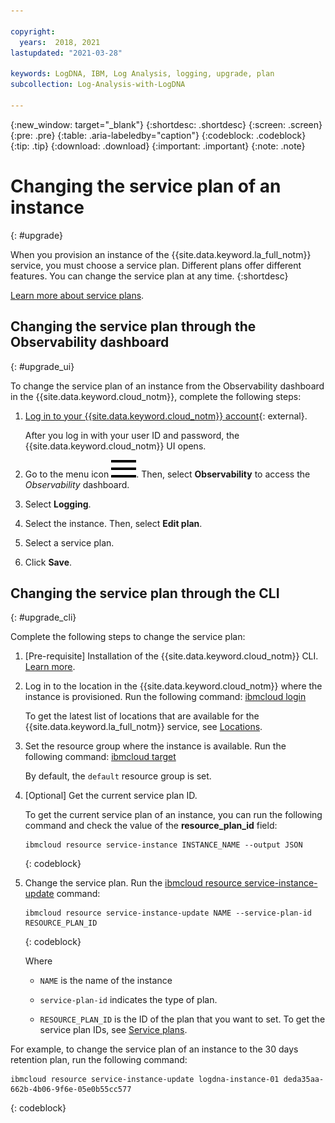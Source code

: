```yaml
---

copyright:
  years:  2018, 2021
lastupdated: "2021-03-28"

keywords: LogDNA, IBM, Log Analysis, logging, upgrade, plan
subcollection: Log-Analysis-with-LogDNA

---
```


{:new_window: target="_blank"}
{:shortdesc: .shortdesc}
{:screen: .screen}
{:pre: .pre}
{:table: .aria-labeledby="caption"}
{:codeblock: .codeblock}
{:tip: .tip}
{:download: .download}
{:important: .important}
{:note: .note}



# Changing the service plan of an instance
{: #upgrade}

When you provision an instance of the {{site.data.keyword.la_full_notm}} service, you must choose a service plan. Different plans offer different features. You can change the service plan at any time.
{:shortdesc}

[Learn more about service plans](/docs/Log-Analysis-with-LogDNA?topic=Log-Analysis-with-LogDNA-service_plans).

## Changing the service plan through the Observability dashboard
{: #upgrade_ui}

To change the service plan of an instance from the Observability dashboard in the {{site.data.keyword.cloud_notm}}, complete the following steps:

1. [Log in to your {{site.data.keyword.cloud_notm}} account](https://cloud.ibm.com/login){: external}.

	After you log in with your user ID and password, the {{site.data.keyword.cloud_notm}} UI opens.

2. Go to the menu icon ![menu icon](images/icon_hamburger.svg). Then, select **Observability** to access the *Observability* dashboard.

3. Select **Logging**.

4. Select the instance. Then, select **Edit plan**. 

5. Select a service plan. 

6. Click **Save**.






## Changing the service plan through the CLI
{: #upgrade_cli}

Complete the following steps to change the service plan:

1. [Pre-requisite] Installation of the {{site.data.keyword.cloud_notm}} CLI. [Learn more](/docs/cli?topic=cli-getting-started).

2. Log in to the location in the {{site.data.keyword.cloud_notm}} where the instance is provisioned. Run the following command: [ibmcloud login](/docs/cli?topic=cli-ibmcloud_cli#ibmcloud_login)

    To get the latest list of locations that are available for the {{site.data.keyword.la_full_notm}} service, see [Locations](/docs/Log-Analysis-with-LogDNA?topic=Log-Analysis-with-LogDNA-regions).

3. Set the resource group where the instance is available. Run the following command: [ibmcloud target](/docs/cli?topic=cli-ibmcloud_cli#ibmcloud_target)

    By default, the `default` resource group is set.

4. [Optional] Get the current service plan ID.

    To get the current service plan of an instance, you can run the following command and check the value of the **resource_plan_id** field:

    ```
    ibmcloud resource service-instance INSTANCE_NAME --output JSON
    ```
    {: codeblock}

5. Change the service plan. Run the [ibmcloud resource service-instance-update](/docs/cli?topic=cli-ibmcloud_commands_resource#ibmcloud_resource_service_instance_create) command:

    ```
    ibmcloud resource service-instance-update NAME --service-plan-id RESOURCE_PLAN_ID
    ```
    {: codeblock}

    Where

    * `NAME` is the name of the instance

    * `service-plan-id` indicates the type of plan.

    * `RESOURCE_PLAN_ID` is the ID of the plan that you want to set. To get the service plan IDs, see [Service plans](/docs/Log-Analysis-with-LogDNA?topic=Log-Analysis-with-LogDNA-service_plans).
    

For example, to change the service plan of an instance to the 30 days retention plan, run the following command:

```
ibmcloud resource service-instance-update logdna-instance-01 deda35aa-662b-4b06-9f6e-05e0b55cc577
```
{: codeblock}


